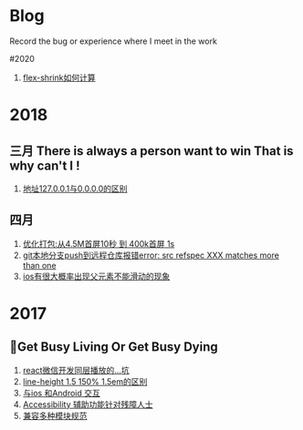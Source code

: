
# Blog
Record the bug or experience where I meet  in the work

#2020
1. [flex-shrink如何计算](https://github.com/fygethub/blog/issues/11)

# 2018

## 三月 There is always a person want to win That is why can't I !
1. [地址127.0.0.1与0.0.0.0的区别](https://github.com/fygethub/blog/issues/7)

## 四月
1. [优化打包:从4.5M首屏10秒 到 400k首屏 1s](https://github.com/fygethub/blog/issues/8)
2. [git本地分支push到远程仓库报错error: src refspec XXX matches more than one](https://github.com/fygethub/blog/issues/9)
3. [ios有很大概率出现父元素不能滑动的现象](https://github.com/fygethub/blog/issues/10)

# 2017 

## Get Busy Living Or Get Busy Dying
1. [react微信开发同层播放的...坑](https://github.com/fygethub/blog/issues/2)
2. [line-height 1.5 150% 1.5em的区别](https://github.com/fygethub/blog/issues/4)
3. [与ios 和Android 交互](https://github.com/fygethub/blog/issues/5)
4. [Accessibility 辅助功能针对残障人士](https://reactjs.org/docs/accessibility.html)
5. [兼容多种模块规范](https://github.com/fygethub/blog/issues/6)



